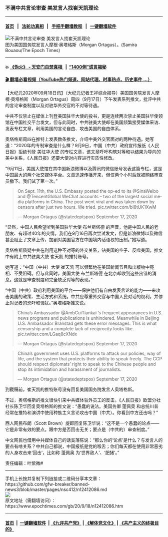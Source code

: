 ### 不满中共言论审查 美发言人找崔天凯理论
------------------------

#### [首页](https://github.com/gfw-breaker/banned-news3/blob/master/README.md) &nbsp;&nbsp;|&nbsp;&nbsp; [法轮功真相](https://github.com/begood0513/basic/blob/master/README.md)  &nbsp;&nbsp;|&nbsp;&nbsp; [手把手翻墙教程](https://github.com/gfw-breaker/guides/wiki)  &nbsp;&nbsp;|&nbsp;&nbsp; [一键翻墙软件](https://github.com/gfw-breaker/nogfw/blob/master/README.md)  



<div><img alt="不满中共言论审查 美发言人找崔天凯理论" class="attachment-djy_600_400 size-djy_600_400 wp-post-image" src="https://i.epochtimes.com/assets/uploads/2020/05/EpochTimes_510A0711__1_-600x400.jpg"/>
<div class="caption">
 图为美国国务院发言人摩根·奥塔格斯（Morgan Ortagus）。(Samira Bouaou/The Epoch Times)
</div></div><hr/>

#### 💥 [《伪火》 - 天安门自焚真相 ](http://158.247.195.190:10000/videos/blog/weihuo.html)&nbsp; |&nbsp; [“1400例”谎言揭秘  ](http://158.247.195.190:10000/videos/blog/jiexi1400.html)

#### [ 🎬  翻墙必看视频（YouTube热门频道、网站代理、时事热点、历史事件 ...）](https://github.com/gfw-breaker/links/blob/master/banned.md)

<div><p>
 【大纪元2020年09月18日讯】（大纪元记者王祥综合报导）美国国务院发言人摩根·奥塔格斯（Morgan Ortagus）周四（9月17日）下午发表系列推文，批评中共的言论审查制度以及对驻华外交官的不对等待遇。
</p>
<p>
 中共不仅禁止在媒体上刊登美国驻华大使的投书，更是连续两次禁止美国驻华使领馆在中国社交平台发文，但与此同时，中共驻美大使却在美国频繁接受媒体采访、发表专栏文章，利用美国的言论自由、攻击美国的自由体系。
</p>
<p>
 奥塔格斯周四在推特上发表数条推文，介绍中美外交官面对的两种待遇。她写道：“2020年的专制审查是什么样？9月9日，中国（中共）政府宣传报纸《人民日报》拒绝刊登
 <ok href="https://www.epochtimes.com/gb/tag/%E7%BE%8E%E9%A9%BB%E5%8D%8E%E5%A4%A7%E4%BD%BF.html">
  美驻华大使
 </ok>
 的专栏文章，该文章呼吁构筑对等和以结果为导向的美中关系，《人民日报》还要大使对内容进行实质性修改。
</p>
<p>
 “9月11日，美国大使馆在其中国新浪微博以及腾讯的微信账号发表这篇专栏，这是中国最大的两个社交媒体平台。文章迅速传播开来，但仅两个小时后就被网络审查员撤下。我们试了第一次。”
</p>
<p>
</p>
<blockquote class="twitter-tweet">
 <p dir="ltr" lang="en">
  On Sept. 11th, the U.S. Embassy posted the op-ed to its
  <ok href="https://twitter.com/SinaWeibo?ref_src=twsrc%5Etfw">
   @SinaWeibo
  </ok>
  and
  <ok href="https://twitter.com/TencentGlobal?ref_src=twsrc%5Etfw">
   @TencentGlobal
  </ok>
  WeChat accounts – two of the largest social media platforms in China. The post went viral and was taken down by censors after just two hours. We tried.
  <ok href="https://t.co/bI8tUK1XwM">
   pic.twitter.com/bI8tUK1XwM
  </ok>
 </p>
 <p>
  — Morgan Ortagus (@statedeptspox)
  <ok href="https://twitter.com/statedeptspox/status/1306705207213031427?ref_src=twsrc%5Etfw">
   September 17, 2020
  </ok>
 </p>
</blockquote>
<p>
 <p>
  “显然，中国人民希望听到美国驻华大使
  <ok href="https://www.epochtimes.com/gb/tag/%E5%B8%83%E5%85%B0%E6%96%AF%E5%A1%94%E5%BE%B7.html">
   布兰斯塔德
  </ok>
  的声音，他是中国人民的老朋友、有超过40年的交情。我们在9月16日再次尝试发文，但是新浪微博以及微信甚至阻止了文章上传，加剧对美国官方在中国境内话语权的压制。”她写道。
 </p>
 <p>
  奥塔格斯质疑中共在利用这种不对等的外交关系，钻美国的空子、反噬美国，推文中有附上中共驻美大使
  <ok href="https://www.epochtimes.com/gb/tag/%E5%B4%94%E5%A4%A9%E5%87%AF.html">
   崔天凯
  </ok>
  的推特账号。
 </p>
 <p>
  她写道：“中国（中共）大使
  <ok href="https://www.epochtimes.com/gb/tag/%E5%B4%94%E5%A4%A9%E5%87%AF.html">
   崔天凯
  </ok>
  可以频繁地在美国新闻节目和出版物中亮相、不受阻碍。但与此同时，美国大使
  <ok href="https://www.epochtimes.com/gb/tag/%E5%B8%83%E5%85%B0%E6%96%AF%E5%A1%94%E5%BE%B7.html">
   布兰斯塔德
  </ok>
  在北京却收到这些出错的消息。这就是审查制度和完全缺乏对等的表现。”
 </p>
 <p>
  “中国（中共）政府利用美国的平台——保护他们有自由发表言论的能力——来攻击美国的政策、生活方式和系统。中共应尊重外交官与中国人民对话的权利，并停止对记者的恐吓和骚扰。”奥塔格斯推文说。
 </p>
 <p>
 </p>
 <blockquote class="twitter-tweet">
  <p dir="ltr" lang="en">
   China’s Ambassador
   <ok href="https://twitter.com/AmbCuiTiankai?ref_src=twsrc%5Etfw">
    @AmbCuiTiankai
   </ok>
   ’s frequent appearances in U.S. news programs and publications is unhindered. Meanwhile in Beijing U.S. Ambassador Branstad gets these error messages. This is what censorship and a complete lack of reciprocity looks like.
   <ok href="https://t.co/LGaq8cXNdx">
    pic.twitter.com/LGaq8cXNdx
   </ok>
  </p>
  <p>
   — Morgan Ortagus (@statedeptspox)
   <ok href="https://twitter.com/statedeptspox/status/1306705210744676353?ref_src=twsrc%5Etfw">
    September 17, 2020
   </ok>
  </p>
 </blockquote>
 <p>
 </p>
 <p>
 </p>
 <blockquote class="twitter-tweet">
  <p dir="ltr" lang="en">
   China’s government uses U.S. platforms to attack our policies, way of life, and the system that protects their ability to speak freely. The CCP should respect diplomats’ right to speak to the Chinese people and stop its intimidation and harassment of journalists.
  </p>
  <p>
   — Morgan Ortagus (@statedeptspox)
   <ok href="https://twitter.com/statedeptspox/status/1306705212057452545?ref_src=twsrc%5Etfw">
    September 17, 2020
   </ok>
  </p>
 </blockquote>
 <p>
  <p>
   到截稿前，崔天凯的推特账号没有回复美国国务院发言人奥塔格斯。
  </p>
  <p>
   不过，奥塔格斯的推文很快引来中共媒体驻外员工的反击。《人民日报》欧盟分社社长陈卫华回复奥塔格斯的推文说：“愚蠢的说法。美国务卿
   <ok href="https://www.epochtimes.com/gb/tag/%E8%93%AC%E4%BD%A9%E5%A5%A5.html">
    蓬佩奥
   </ok>
   和总统川普经常在推特和演讲中使用种族主义言论攻击中国（中共）。你看到中方还击吗？”
  </p>
  <p>
   西人网民布朗（Scott Brown）旋即回复陈卫华说：“这不是一个愚蠢的论点——它是非常有效的要点。跟中方是否回击无关；要点是（中共的）审查制度。”
  </p>
  <p>
   中文网民也借用中共媒体自己的话奚落陈说：“那么你的‘论点’是什么？与发言人的要点有啥关系？中共自己都说，中国报纸是党的喉舌；你们每天都在使用非常恶劣的人身攻击来‘回击’，比如称
   <ok href="https://www.epochtimes.com/gb/tag/%E8%93%AC%E4%BD%A9%E5%A5%A5.html">
    蓬佩奥
   </ok>
   为‘世界敌人’、‘肥猪’。”
  </p>
  <p>
   责任编辑：叶紫微#
  </p>
 </p>
</p></div>
<hr/>
手机上长按并复制下列链接或二维码分享本文章：<br/>
https://github.com/gfw-breaker/banned-news3/blob/master/pages/nsc412/n12412086.md <br/>
<a href='https://github.com/gfw-breaker/banned-news3/blob/master/pages/nsc412/n12412086.md'><img src='https://github.com/gfw-breaker/banned-news3/blob/master/pages/nsc412/n12412086.md.png'/></a> <br/>
原文地址（需翻墙访问）：https://www.epochtimes.com/gb/20/9/18/n12412086.htm


------------------------
#### [首页](https://github.com/gfw-breaker/banned-news3/blob/master/README.md) &nbsp;|&nbsp; [一键翻墙软件](https://github.com/gfw-breaker/nogfw/blob/master/README.md) &nbsp;| [《九评共产党》](https://github.com/gfw-breaker/9ping.md/blob/master/README.md#九评之一评共产党是什么) | [《解体党文化》](https://github.com/gfw-breaker/jtdwh.md/blob/master/README.md) | [《共产主义的终极目的》](https://github.com/gfw-breaker/gczydzjmd.md/blob/master/README.md)


<img src='http://gfw-breaker.win/banned-news3/pages/nsc412/n12412086.md' width='0px' height='0px'/>